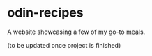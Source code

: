 # odin-recipes
A website showcasing a few of my go-to meals.

(to be updated once project is finished)